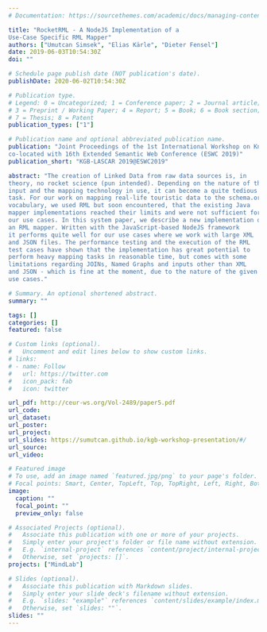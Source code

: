 ```yaml
---
# Documentation: https://sourcethemes.com/academic/docs/managing-content/

title: "RocketRML - A NodeJS Implementation of a
Use-Case Specific RML Mapper"
authors: ["Umutcan Simsek", "Elias Kärle", "Dieter Fensel"]
date: 2019-06-03T10:54:30Z
doi: ""

# Schedule page publish date (NOT publication's date).
publishDate: 2020-06-02T10:54:30Z

# Publication type.
# Legend: 0 = Uncategorized; 1 = Conference paper; 2 = Journal article;
# 3 = Preprint / Working Paper; 4 = Report; 5 = Book; 6 = Book section;
# 7 = Thesis; 8 = Patent
publication_types: ["1"]

# Publication name and optional abbreviated publication name.
publication: "Joint Proceedings of the 1st International Workshop on Knowledge Graph Building and 1st International Workshop on Large Scale RDF Analytics
co-located with 16th Extended Semantic Web Conference (ESWC 2019)"
publication_short: "KGB-LASCAR 2019@ESWC2019"

abstract: "The creation of Linked Data from raw data sources is, in
theory, no rocket science (pun intended). Depending on the nature of the
input and the mapping technology in use, it can become a quite tedious
task. For our work on mapping real-life touristic data to the schema.org
vocabulary, we used RML but soon encountered, that the existing Java
mapper implementations reached their limits and were not sufficient for
our use cases. In this system paper, we describe a new implementation of
an RML mapper. Written with the JavaScript-based NodeJS framework
it performs quite well for our use cases where we work with large XML
and JSON files. The performance testing and the execution of the RML
test cases have shown that the implementation has great potential to
perform heavy mapping tasks in reasonable time, but comes with some
limitations regarding JOINs, Named Graphs and inputs other than XML
and JSON - which is fine at the moment, due to the nature of the given
use cases."

# Summary. An optional shortened abstract.
summary: ""

tags: []
categories: []
featured: false

# Custom links (optional).
#   Uncomment and edit lines below to show custom links.
# links:
# - name: Follow
#   url: https://twitter.com
#   icon_pack: fab
#   icon: twitter

url_pdf: http://ceur-ws.org/Vol-2489/paper5.pdf
url_code:
url_dataset:
url_poster:
url_project:
url_slides: https://sumutcan.github.io/kgb-workshop-presentation/#/
url_source:
url_video:

# Featured image
# To use, add an image named `featured.jpg/png` to your page's folder. 
# Focal points: Smart, Center, TopLeft, Top, TopRight, Left, Right, BottomLeft, Bottom, BottomRight.
image:
  caption: ""
  focal_point: ""
  preview_only: false

# Associated Projects (optional).
#   Associate this publication with one or more of your projects.
#   Simply enter your project's folder or file name without extension.
#   E.g. `internal-project` references `content/project/internal-project/index.md`.
#   Otherwise, set `projects: []`.
projects: ["MindLab"]

# Slides (optional).
#   Associate this publication with Markdown slides.
#   Simply enter your slide deck's filename without extension.
#   E.g. `slides: "example"` references `content/slides/example/index.md`.
#   Otherwise, set `slides: ""`.
slides: ""
---
```

